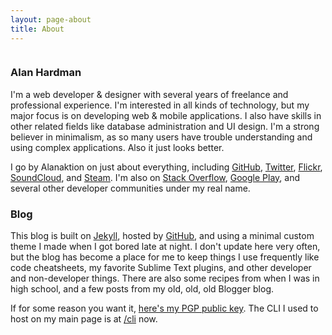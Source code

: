 ```yaml
---
layout: page-about
title: About
---
```


<img class="profile-pic"
    src="https://blog.phpizza.com/assets/profile/alan-2-sq-230.jpg"
    srcset="https://blog.phpizza.com/assets/profile/alan-2-sq-460.jpg 2x, https://blog.phpizza.com/assets/profile/alan-2-sq-690.jpg 3x"
    alt>

### Alan Hardman

I'm a web developer & designer with several years of freelance and professional experience. I'm interested in all kinds of technology, but my major focus is on developing web & mobile applications. I also have skills in other related fields like database administration and UI design. I'm a strong believer in minimalism, as so many users have trouble understanding and using complex applications. Also it just looks better.

I go by Alanaktion on just about everything, including [GitHub](https://github.com/Alanaktion), [Twitter](https://twitter.com/alanaktion), [Flickr](https://www.flickr.com/photos/alanaktion/), [SoundCloud](https://soundcloud.com/alanaktion), and [Steam](http://steamcommunity.com/id/alanaktion). I'm also on [Stack Overflow](https://stackoverflow.com/users/873843/alanaktion), [Google Play](https://play.google.com/store/apps/developer?id=Alan+Hardman), and several other developer communities under my real name.

### Blog

This blog is built on [Jekyll](http://jekyllrb.com), hosted by [GitHub](https://pages.github.com), and using a minimal custom theme I made when I got bored late at night. I don't update here very often, but the blog has become a place for me to keep things I use frequently like code cheatsheets, my favorite Sublime Text plugins, and other developer and non-developer things. There are also some recipes from when I was in high school, and a few posts from my old, old, old Blogger blog.

If for some reason you want it, [here's my PGP public key](/pgp.txt). The CLI I used to host on my main page is at [/cli](https://phpizza.com/cli/) now.
